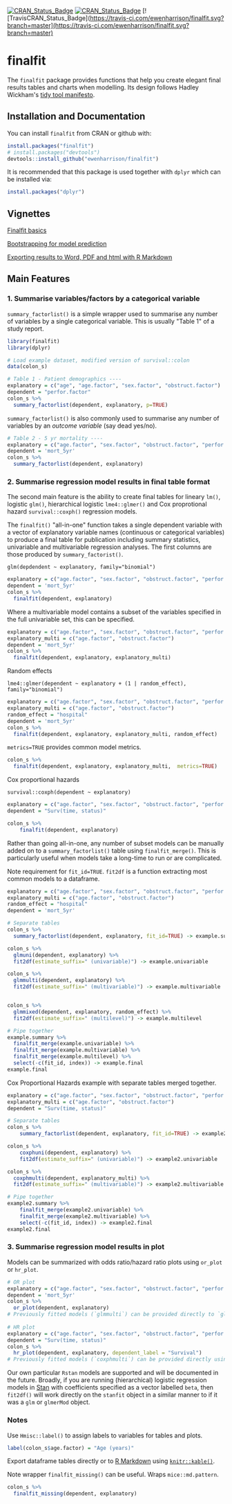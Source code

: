 [![CRAN_Status_Badge](http://www.r-pkg.org/badges/version/finalfit)](https://cran.r-project.org/package=finalfit)
[![CRAN_Status_Badge](https://cranlogs.r-pkg.org/badges/finalfit)](https://cran.r-project.org/package=finalfit)
[![TravisCRAN_Status_Badge](https://travis-ci.com/ewenharrison/finalfit.svg?branch=master](https://travis-ci.com/ewenharrison/finalfit.svg?branch=master)


finalfit
==========

The `finalfit` package provides functions that help you create elegant final results tables and charts when modelling. 
Its design follows Hadley Wickham's [tidy tool manifesto](http://tidyverse.tidyverse.org/articles/manifesto.html).

Installation and Documentation
------------------------------

You can install `finalfit` from CRAN or github with:

``` r
install.packages("finalfit")
# install.packages("devtools")
devtools::install_github("ewenharrison/finalfit")
```

It is recommended that this package is used together with `dplyr` which can be installed via:

``` r
install.packages("dplyr")
```

Vignettes
---------

[Finalfit basics](https://cran.r-project.org/web/packages/finalfit/vignettes/finalfit_basics.html)

[Bootstrapping for model prediction](http://www.datasurg.net/2018/07/12/finalfit-now-includes-bootstrap-simulation-for-model-prediction/)

[Exporting results to Word, PDF and html with R Markdown](http://www.datasurg.net/2018/05/22/finalfit-knitr-and-r-markdown-for-quick-results/)

Main Features
-------------

### 1. Summarise variables/factors by a categorical variable

`summary_factorlist()` is a simple wrapper used to summarise any number of variables by a single categorical variable. 
This is usually "Table 1" of a study report. 

``` r
library(finalfit)
library(dplyr)

# Load example dataset, modified version of survival::colon
data(colon_s)

# Table 1 - Patient demographics ----
explanatory = c("age", "age.factor", "sex.factor", "obstruct.factor")
dependent = "perfor.factor"
colon_s %>%
  summary_factorlist(dependent, explanatory, p=TRUE)

```

`summary_factorlist()` is also commonly used to summarise any number of variables by an *outcome variable* (say dead yes/no).  

``` r
# Table 2 - 5 yr mortality ----
explanatory = c("age.factor", "sex.factor", "obstruct.factor", "perfor.factor")
dependent = 'mort_5yr'
colon_s %>%
  summary_factorlist(dependent, explanatory)
```

### 2. Summarise regression model results in final table format

The second main feature is the ability to create final tables for lineary `lm()`, logistic `glm()`, hierarchical logistic `lme4::glmer()` and Cox proprotional hazard `survival::coxph()` regression models.

The `finalfit()` "all-in-one" function takes a single dependent variable with a vector of explanatory variable names 
(continuous or categorical variables) to produce a final table for publication including summary statistics, 
univariable and multivariable regression analyses. The first columns are those produced by 
`summary_factorist()`. 

`glm(depdendent ~ explanatory, family="binomial")`

``` r
explanatory = c("age.factor", "sex.factor", "obstruct.factor", "perfor.factor")
dependent = 'mort_5yr'
colon_s %>%
  finalfit(dependent, explanatory)
```

Where a multivariable model contains a subset of the variables specified in the full univariable set, this can be specified. 

``` r
explanatory = c("age.factor", "sex.factor", "obstruct.factor", "perfor.factor")
explanatory_multi = c("age.factor", "obstruct.factor")
dependent = 'mort_5yr'
colon_s %>%
  finalfit(dependent, explanatory, explanatory_multi)
```

Random effects

`lme4::glmer(dependent ~ explanatory + (1 | random_effect), family="binomial")`

``` r
explanatory = c("age.factor", "sex.factor", "obstruct.factor", "perfor.factor")
explanatory_multi = c("age.factor", "obstruct.factor")
random_effect = "hospital"
dependent = 'mort_5yr'
colon_s %>%
  finalfit(dependent, explanatory, explanatory_multi, random_effect)
```

`metrics=TRUE` provides common model metrics. 

``` r
colon_s %>%
  finalfit(dependent, explanatory, explanatory_multi,  metrics=TRUE)
```

Cox proportional hazards 

`survival::coxph(dependent ~ explanatory)`

``` r
explanatory = c("age.factor", "sex.factor", "obstruct.factor", "perfor.factor")
dependent = "Surv(time, status)"

colon_s %>% 
	finalfit(dependent, explanatory)
```

Rather than going all-in-one, any number of subset models can be manually added on to a `summary_factorlist()` table using `finalfit_merge()`. This is particularly useful when models take a long-time to run or are complicated. 

Note requirement for `fit_id=TRUE`. `fit2df` is a function extracting most common models to a dataframe. 


``` r
explanatory = c("age.factor", "sex.factor", "obstruct.factor", "perfor.factor")
explanatory_multi = c("age.factor", "obstruct.factor")
random_effect = "hospital"
dependent = 'mort_5yr'

# Separate tables
colon_s %>%
  summary_factorlist(dependent, explanatory, fit_id=TRUE) -> example.summary

colon_s %>%
  glmuni(dependent, explanatory) %>%
  fit2df(estimate_suffix=" (univariable)") -> example.univariable

colon_s %>%
  glmmulti(dependent, explanatory) %>%
  fit2df(estimate_suffix=" (multivariable)") -> example.multivariable


colon_s %>%
  glmmixed(dependent, explanatory, random_effect) %>%
  fit2df(estimate_suffix=" (multilevel)") -> example.multilevel

# Pipe together
example.summary %>% 
  finalfit_merge(example.univariable) %>% 
  finalfit_merge(example.multivariable) %>% 
  finalfit_merge(example.multilevel) %>% 
  select(-c(fit_id, index)) -> example.final
example.final

```

Cox Proportional Hazards example with separate tables merged together.

``` r
explanatory = c("age.factor", "sex.factor", "obstruct.factor", "perfor.factor")
explanatory_multi = c("age.factor", "obstruct.factor")
dependent = "Surv(time, status)"

# Separate tables
colon_s %>%
	summary_factorlist(dependent, explanatory, fit_id=TRUE) -> example2.summary

colon_s %>%
	coxphuni(dependent, explanatory) %>%
	fit2df(estimate_suffix=" (univariable)") -> example2.univariable

colon_s %>%
  coxphmulti(dependent, explanatory_multi) %>%
  fit2df(estimate_suffix=" (multivariable)") -> example2.multivariable

# Pipe together
example2.summary %>% 
	finalfit_merge(example2.univariable) %>% 
	finalfit_merge(example2.multivariable) %>% 
	select(-c(fit_id, index)) -> example2.final
example2.final
```

### 3. Summarise regression model results in plot

Models can be summarized with odds ratio/hazard ratio plots using `or_plot` or `hr_plot`. 

``` r
# OR plot
explanatory = c("age.factor", "sex.factor", "obstruct.factor", "perfor.factor")
dependent = 'mort_5yr'
colon_s %>%
  or_plot(dependent, explanatory)
# Previously fitted models (`glmmulti`) can be provided directly to `glmfit`  
  
# HR plot
explanatory = c("age.factor", "sex.factor", "obstruct.factor", "perfor.factor")
dependent = "Surv(time, status)"
colon_s %>%
  hr_plot(dependent, explanatory, dependent_label = "Survival")
# Previously fitted models (`coxphmulti`) can be provided directly using `coxfit`
```

Our own particular `Rstan` models are supported and will be documented in the future. Broadly, if you are running (hierarchical) logistic regression models in [Stan](http://mc-stan.org/users/interfaces/rstan) with coefficients specified as a vector labelled `beta`, then `fit2df()` will work directly on the `stanfit` object in a similar manner to if it was a `glm` or `glmerMod` object. 

### Notes

Use `Hmisc::label()` to assign labels to variables for tables and plots.

``` r
label(colon_s$age.factor) = "Age (years)"
```

Export dataframe tables directly or to [R Markdown](http://rmarkdown.rstudio.com) using [`knitr::kable()`](https://yihui.name/knitr/).

Note wrapper `finalfit_missing()` can be useful. Wraps `mice::md.pattern`.

``` r
colon_s %>%
  finalfit_missing(dependent, explanatory)
```
